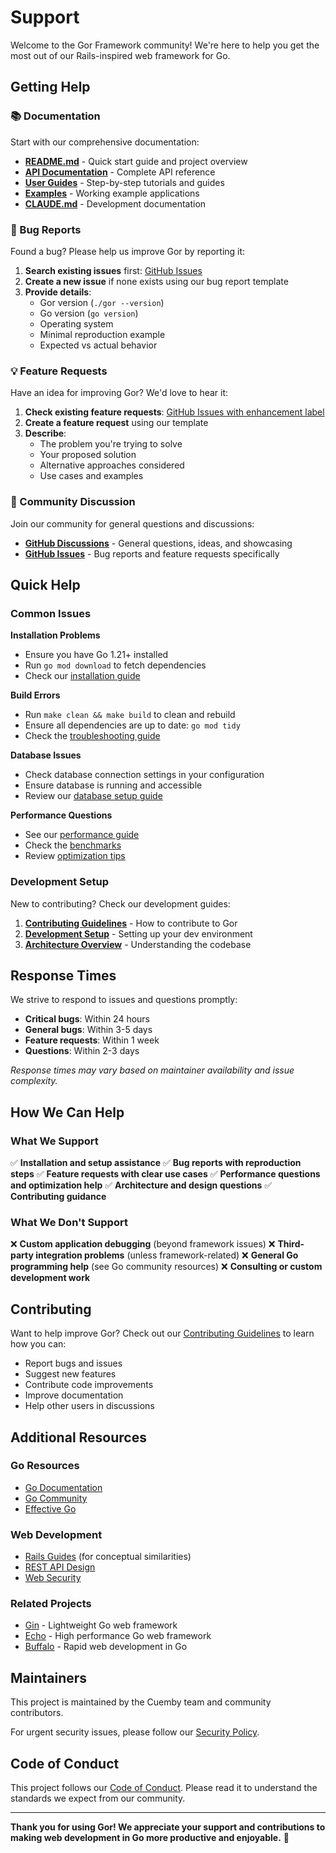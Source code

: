 # Support

Welcome to the Gor Framework community! We're here to help you get the most out of our Rails-inspired web framework for Go.

## Getting Help

### 📚 Documentation

Start with our comprehensive documentation:

- **[README.md](README.md)** - Quick start guide and project overview
- **[API Documentation](docs/api/)** - Complete API reference
- **[User Guides](docs/guides/)** - Step-by-step tutorials and guides
- **[Examples](examples/)** - Working example applications
- **[CLAUDE.md](docs/dev/CLAUDE.md)** - Development documentation

### 🐛 Bug Reports

Found a bug? Please help us improve Gor by reporting it:

1. **Search existing issues** first: [GitHub Issues](https://github.com/cuemby/gor/issues)
2. **Create a new issue** if none exists using our bug report template
3. **Provide details**:
   - Gor version (`./gor --version`)
   - Go version (`go version`)
   - Operating system
   - Minimal reproduction example
   - Expected vs actual behavior

### 💡 Feature Requests

Have an idea for improving Gor? We'd love to hear it:

1. **Check existing feature requests**: [GitHub Issues with enhancement label](https://github.com/cuemby/gor/issues?q=is%3Aissue+is%3Aopen+label%3Aenhancement)
2. **Create a feature request** using our template
3. **Describe**:
   - The problem you're trying to solve
   - Your proposed solution
   - Alternative approaches considered
   - Use cases and examples

### 💬 Community Discussion

Join our community for general questions and discussions:

- **[GitHub Discussions](https://github.com/cuemby/gor/discussions)** - General questions, ideas, and showcasing
- **[GitHub Issues](https://github.com/cuemby/gor/issues)** - Bug reports and feature requests specifically

## Quick Help

### Common Issues

**Installation Problems**
- Ensure you have Go 1.21+ installed
- Run `go mod download` to fetch dependencies
- Check our [installation guide](docs/guides/installation.md)

**Build Errors**
- Run `make clean && make build` to clean and rebuild
- Ensure all dependencies are up to date: `go mod tidy`
- Check the [troubleshooting guide](docs/guides/troubleshooting.md)

**Database Issues**
- Check database connection settings in your configuration
- Ensure database is running and accessible
- Review our [database setup guide](docs/guides/database-setup.md)

**Performance Questions**
- See our [performance guide](docs/guides/performance.md)
- Check the [benchmarks](docs/guides/benchmarks.md)
- Review [optimization tips](docs/guides/optimization.md)

### Development Setup

New to contributing? Check our development guides:

1. **[Contributing Guidelines](CONTRIBUTING.md)** - How to contribute to Gor
2. **[Development Setup](docs/dev/development-setup.md)** - Setting up your dev environment
3. **[Architecture Overview](docs/dev/architecture.md)** - Understanding the codebase

## Response Times

We strive to respond to issues and questions promptly:

- **Critical bugs**: Within 24 hours
- **General bugs**: Within 3-5 days
- **Feature requests**: Within 1 week
- **Questions**: Within 2-3 days

*Response times may vary based on maintainer availability and issue complexity.*

## How We Can Help

### What We Support

✅ **Installation and setup assistance**
✅ **Bug reports with reproduction steps**
✅ **Feature requests with clear use cases**
✅ **Performance questions and optimization help**
✅ **Architecture and design questions**
✅ **Contributing guidance**

### What We Don't Support

❌ **Custom application debugging** (beyond framework issues)
❌ **Third-party integration problems** (unless framework-related)
❌ **General Go programming help** (see Go community resources)
❌ **Consulting or custom development work**

## Contributing

Want to help improve Gor? Check out our [Contributing Guidelines](CONTRIBUTING.md) to learn how you can:

- Report bugs and issues
- Suggest new features
- Contribute code improvements
- Improve documentation
- Help other users in discussions

## Additional Resources

### Go Resources
- [Go Documentation](https://golang.org/doc/)
- [Go Community](https://golang.org/help/)
- [Effective Go](https://golang.org/doc/effective_go)

### Web Development
- [Rails Guides](https://guides.rubyonrails.org/) (for conceptual similarities)
- [REST API Design](https://restfulapi.net/)
- [Web Security](https://owasp.org/www-project-web-security-testing-guide/)

### Related Projects
- [Gin](https://gin-gonic.com/) - Lightweight Go web framework
- [Echo](https://echo.labstack.com/) - High performance Go web framework
- [Buffalo](https://gobuffalo.io/) - Rapid web development in Go

## Maintainers

This project is maintained by the Cuemby team and community contributors.

For urgent security issues, please follow our [Security Policy](SECURITY.md).

## Code of Conduct

This project follows our [Code of Conduct](CODE_OF_CONDUCT.md). Please read it to understand the standards we expect from our community.

---

**Thank you for using Gor! We appreciate your support and contributions to making web development in Go more productive and enjoyable.** 🚀